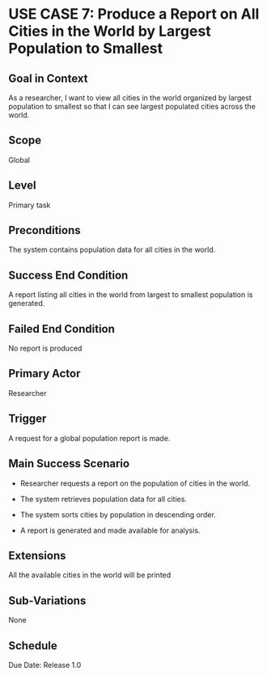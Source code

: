 # USE CASE 7: Produce a Report on All Cities in the World by Largest Population to Smallest

## Goal in Context

As a researcher, I want to view all cities in the world organized by largest population to smallest so that I can see largest populated cities across the world.

## Scope

Global

## Level

Primary task

## Preconditions

The system contains population data for all cities in the world.

## Success End Condition

A report listing all cities in the world from largest to smallest population is generated.

## Failed End Condition

No report is produced

## Primary Actor

Researcher

## Trigger

A request for a global population report is made.

## Main Success Scenario

- Researcher requests a report on the population of cities in the world.

- The system retrieves population data for all cities.

- The system sorts cities by population in descending order.

- A report is generated and made available for analysis.

## Extensions

All the available cities in the world will be printed

## Sub-Variations

None

## Schedule

Due Date: Release 1.0
